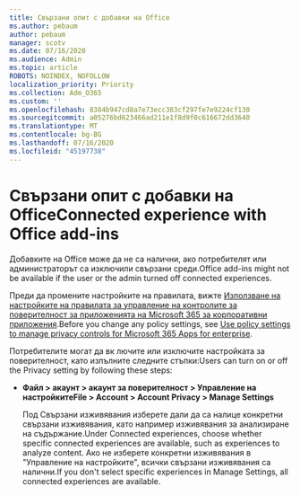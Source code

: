 ```yaml
---
title: Свързани опит с добавки на Office
ms.author: pebaum
author: pebaum
manager: scotv
ms.date: 07/16/2020
ms.audience: Admin
ms.topic: article
ROBOTS: NOINDEX, NOFOLLOW
localization_priority: Priority
ms.collection: Adm_O365
ms.custom: ''
ms.openlocfilehash: 8384b947cd8a7e73ecc383cf297fe7e9224cf130
ms.sourcegitcommit: a05276bd623466ad211e1f8d9f0c616672dd3640
ms.translationtype: MT
ms.contentlocale: bg-BG
ms.lasthandoff: 07/16/2020
ms.locfileid: "45197738"
---
```

# <a name="connected-experience-with-office-add-ins"></a><span data-ttu-id="be101-102">Свързани опит с добавки на Office</span><span class="sxs-lookup"><span data-stu-id="be101-102">Connected experience with Office add-ins</span></span>

<span data-ttu-id="be101-103">Добавките на Office може да не са налични, ако потребителят или администраторът са изключили свързани среди.</span><span class="sxs-lookup"><span data-stu-id="be101-103">Office add-ins might not be available if the user or the admin turned off connected experiences.</span></span>

<span data-ttu-id="be101-104">Преди да промените настройките на правилата, вижте [Използване на настройките на правилата за управление на контролите за поверителност за приложенията на Microsoft 365 за корпоративни приложения](https://docs.microsoft.com/deployoffice/privacy/manage-privacy-controls).</span><span class="sxs-lookup"><span data-stu-id="be101-104">Before you change any policy settings, see [Use policy settings to manage privacy controls for Microsoft 365 Apps for enterprise](https://docs.microsoft.com/deployoffice/privacy/manage-privacy-controls).</span></span>

<span data-ttu-id="be101-105">Потребителите могат да вк лючите или изключите настройката за поверителност, като изпълните следните стъпки:</span><span class="sxs-lookup"><span data-stu-id="be101-105">Users can turn on or off the Privacy setting by following these steps:</span></span>

- <span data-ttu-id="be101-106">**Файл > акаунт > акаунт за поверителност > Управление на настройките**</span><span class="sxs-lookup"><span data-stu-id="be101-106">**File > Account > Account Privacy > Manage Settings**</span></span> 

    <span data-ttu-id="be101-107">Под Свързани изживявания изберете дали да са налице конкретни свързани изживявания, като например изживявания за анализиране на съдържание.</span><span class="sxs-lookup"><span data-stu-id="be101-107">Under Connected experiences, choose whether specific connected experiences are available, such as experiences to analyze content.</span></span> <span data-ttu-id="be101-108">Ако не изберете конкретни изживявания в "Управление на настройките", всички свързани изживявания са налични.</span><span class="sxs-lookup"><span data-stu-id="be101-108">If you don't select specific experiences in Manage Settings, all connected experiences are available.</span></span>
